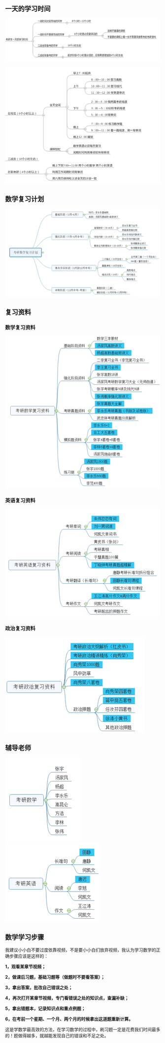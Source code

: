 
<!--more-->

## 一天的学习时间

![复习时间](/img/kaoyan/复习时间.png)

![每日复习时间](/img/kaoyan/每日复习时间.png)



## 数学复习计划

![数学复习计划](/img/kaoyan/数学复习计划.png)

## 复习资料

### 数学复习资料
![数学复习资料](/img/kaoyan/数学复习资料.png)

### 英语复习资料
![英语复习资料](/img/kaoyan/英语复习资料.png)
### 政治复习资料
![政治复习资料](/img/kaoyan/政治复习资料.png)

## 辅导老师
![数学辅导老师](/img/kaoyan/数学辅导老师.png)
![英语辅导老师](/img/kaoyan/英语辅导老师.png)


## 数学学习步骤
我建议小小白不要过度依靠视频，不是要小小白们放弃视频，我认为学习数学的正确步骤应该是这样的：



**1，观看某章节视频；**

**2，做课后习题，基础习题等（做题时不要看答案）；**

**3，拿出答案，批改自己错误之处；**

**4，再次打开某章节视频，专门看错误之处的知识点，查漏补缺；**

**5，拿出错题本，记录知识点和重点例题；**

**6，在考前一个星期、一个月、两个月的时候拿出这道题重新计算。**




这是学数学最高效的方法，在学习数学的过程中，刷习题一定是花费我们时间最多的！题做得越多，就越能发现自己的错误和不足之处。